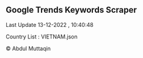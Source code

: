 

## Google Trends Keywords Scraper 
 
Last Update 13-12-2022 , 10:40:48

Country List :
VIETNAM.json



© Abdul Muttaqin 
